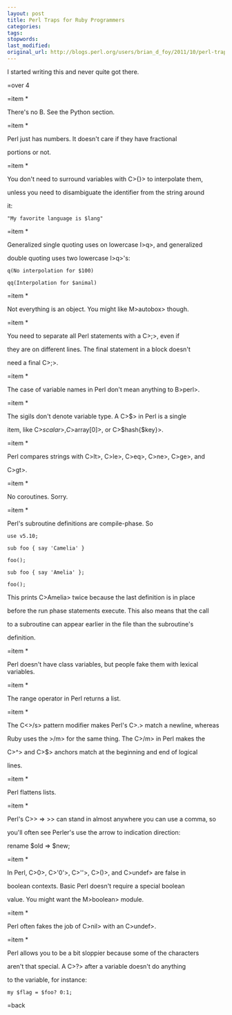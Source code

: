 ```yaml
---
layout: post
title: Perl Traps for Ruby Programmers
categories:
tags:
stopwords:
last_modified:
original_url: http://blogs.perl.org/users/brian_d_foy/2011/10/perl-traps-for-ruby-programmers.html
---
```


I started writing this and never quite got there.

<!--more-->

=over 4

=item *



There's no B<irb>. See the Python section.



=item *



Perl just has numbers. It doesn't care if they have fractional

portions or not.



=item *



You don't need to surround variables with C>{}> to interpolate them,

unless you need to disambiguate the identifier from the string around

it:



    "My favorite language is $lang"



=item *



Generalized single quoting uses on lowercase I>q>, and generalized

double quoting uses two lowercase I>q>'s:



	q(No interpolation for $100)

	qq(Interpolation for $animal)



=item *



Not everything is an object. You might like M>autobox> though.



=item *



You need to separate all Perl statements with a C>;>, even if

they are on different lines. The final statement in a block doesn't

need a final C>;>.



=item *



The case of variable names in Perl don't mean anything to B>perl>.



=item *



The sigils don't denote variable type. A C>$> in Perl is a single

item, like C>$scalar>, C>$array[0]>, or C>$hash{$key}>.



=item *



Perl compares strings with C>lt>, C>le>, C>eq>, C>ne>, C>ge>, and

C>gt>.



=item *



No coroutines. Sorry.



=item *



Perl's subroutine definitions are compile-phase. So



	use v5.10;

    sub foo { say 'Camelia' }

    foo();

    sub foo { say 'Amelia' };

    foo();



This prints C>Amelia> twice because the last definition is in place

before the run phase statements execute. This also means that the call

to a subroutine can appear earlier in the file than the subroutine's

definition.



=item *



Perl doesn't have class variables, but people fake them with lexical variables.



=item *



The range operator in Perl returns a list.



=item *



The C<>/s> pattern modifier makes Perl's C>.> match a newline, whereas

Ruby uses the >/m> for the same thing. The C>/m> in Perl makes the

C>^> and C>$> anchors match at the beginning and end of logical

lines.



=item *



Perl flattens lists.



=item *



Perl's C>> => >> can stand in almost anywhere you can use a comma, so

you'll often see Perler's use the arrow to indication direction:



  rename $old => $new;



=item *



In Perl, C>0>, C>'0'>, C>''>, C>()>, and C>undef> are false in

boolean contexts. Basic Perl doesn't require a special boolean

value. You might want the M>boolean> module.



=item *



Perl often fakes the job of C>nil> with an C>undef>.



=item *



Perl allows you to be a bit sloppier because some of the characters

aren't that special. A C>?> after a variable doesn't do anything

to the variable, for instance:



	my $flag = $foo? 0:1;



=back
